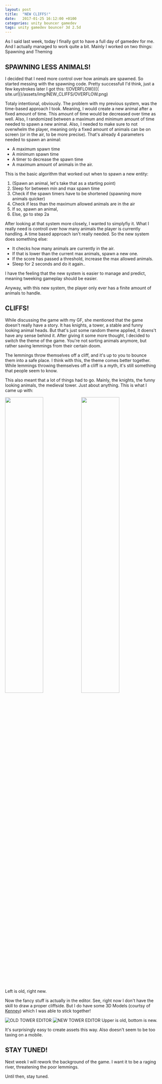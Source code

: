 ```yaml
---
layout: post
title:  "NEW CLIFFS!"
date:   2017-01-25 16:12:00 +0100
categories: unity bouncer gamedev
tags: unity gamedev bouncer 3d 2.5d
---
```

As I said last week, today I finally got to have a full day of gamedev for me. And I actually managed to work quite a bit.
Mainly I worked on two things: Spawning and Theming

## SPAWNING LESS ANIMALS!
I decided that I need more control over how animals are spawned. So started messing with the spawning code. Pretty successfull I'd think, just a few keystrokes later I got this:
![OVERFLOW]({{ site.url}}/assets/img/NEW_CLIFFS/OVERFLOW.png)

Totaly intentional, obviously. 
The problem with my previous system, was the time-based approach I took. Meaning, I would create a new animal after a fixed amount of time. This amount of time would be decreased over time as well. Also, I randomized between a maximum and minimum amount of time needed to spawn a new animal.
Also, I needed to make sure to not overwhelm  the player, meaning only a fixed amount of animals can be on screen (or in the air, to be more precise).
That's already 4 parameters needed to spawn an animal:
+ A maximum spawn time
+ A minimum spawn time
+ A timer to decrease the spawn time
+ A maximum amount of animals in the air.

This is the basic algorithm that worked out when to spawn a new entity:
1. (Spawn an animal, let's take that as a starting point)
2. Sleep for between min and max spawn time
3. Check if the spawn timers have to be shortened (spawning more animals quicker)
4. Check if less than the maximum allowed animals are in the air
5. If so, spawn an animal,
6. Else, go to step 2a

After looking at that system more closely, I wanted to simplyfiy it. What I really need is controll over how many animals the player is currently handling. A time based approach isn't really needed.
So the new system does something else:
+ It checks how many animals are currently in the air.
+ If that is lower than the current max animals, spawn a new one.
+ If the score has passed a threshold, increase the max allowed animals.
+ Sleep for 2 seconds and do it again..

I have the feeling that the new system is easier to manage and predict, meaning tweeking gameplay should be easier.

Anyway, with this new system, the player only ever has a finite amount of animals to handle.

## CLIFFS!
While discussing the game with my GF, she mentioned that the game doesn't really have a story. It has knights, a tower, a stable and funny looking animal heads. But that's just some random theme applied, it doens't have any sense behind it.
After giving it some more thought, I decided to switch the theme of the game. You're not sorting animals anymore, but rather saving lemmings from their certain doom.

The lemmings throw themselves off a cliff, and it's up to you to bounce them into a safe place. I think with this, the theme comes better together. While lemmings throwing themselves off a cliff is a myth, it's still something that people seem to know.

This also meant that a lot of things had to go. Mainly, the knights, the funny looking animals, the medieval tower. Just about anything. This is what I came up with:

<img src="{{site.url}}/assets/img/NEW_CLIFFS/OLD_TOWERS_INGAME.png" width="50%"><img src="{{site.url}}/assets/img/NEW_CLIFFS/NEW_TOWERS_INGAME.png" width="50%">
Left is old, right new.

Now the fancy stuff is actually in the editor. See, right now I don't have the skill to draw a proper cliffside. But I do have some 3D Models (courtsy of [Kenney](http://kenney.nl/assets)) which I was able to stick together!

![OLD TOWER EDITOR]({{site.url}}/assets/img/NEW_CLIFFS/OLD_TOWERS_EDITOR.png) ![NEW TOWER EDITOR]({{site.url}}/assets/img/NEW_CLIFFS/NEW_TOWERS_EDITOR.png)
Upper is old, bottom is new.

It's surprisingly easy to create assets this way. Also doesn't seem to be too taxing on a mobile.

## STAY TUNED!
Next week I will rework the background of the game. I want it to be a raging river, threatening the poor lemmings.

Until then, stay tuned.
